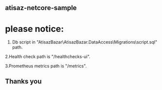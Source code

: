 ## atisaz-netcore-sample

# please notice:
1. Db script in "AtisazBazar\AtisazBazar.DataAccess\Migrations\script.sql" path.

2.Health check path is "/healthchecks-ui".

3.Prometheus metrics path is "/metrics".

## Thanks you
